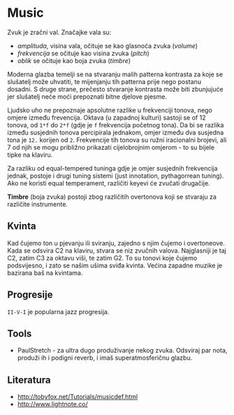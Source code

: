 # Music

Zvuk je zračni val. Značajke vala su:
* *amplituda*, visina vala, očituje se kao glasnoća zvuka (*volume*)
* *frekvencija* se očituje kao visina zvuka (*pitch*)
* *oblik* se očituje kao boja zvuka (*timbre*)

Moderna glazba temelji se na stvaranju malih patterna kontrasta za koje se slušatelj može uhvatiti, te mijenjanju tih patterna prije nego postanu dosadni. S druge strane, prečesto stvaranje kontrasta može biti zbunjujuće jer slušatelj neće moći prepoznati bitne djelove pjesme.

Ljudsko uho ne prepoznaje apsolutne razlike u frekvenciji tonova, nego omjere između frevencija.
Oktava (u zapadnoj kulturi) sastoji se of 12 tonova, od `1*f` do `2*f` (gdje je `f` frekvencija početnog tona). Da bi se razlika između susjednih tonova percipirala jednakom, omjer između dva susjedna tona je `12.` korijen od `2`. Frekvencije tih tonova su ružni iracionalni brojevi, ali 7 od njih se mogu približno prikazati cijelobrojnim omjerom - to su bijele tipke na klaviru.

Za razliku od equal-tempered tuninga gdje je omjer susjednih frekvencija jednak, postoje i drugi tuning sistemi (just innotation, pythagorrean tuning).
Ako ne koristi equal temperament, različiti keyevi će zvučati drugačije.

**Timbre** (boja zvuka) postoji zbog različitih overtonova koji se stvaraju za različite instrumente.

## Kvinta

Kad čujemo ton u pjevanju ili sviranju, zajedno s njim čujemo i overtoneove. Kada se odsvira C2 na klaviru, stvara se niz zvučnih valova. Najglasniji je taj C2, zatim C3 za oktavu viši, te zatim G2. To su tonovi koje čujemo podsvijesno, i zato se našim ušima sviđa kvinta. Većina zapadne muzike je bazirana baš na kvintama.

## Progresije

`II-V-I` je popularna jazz progresija.

## Tools

* PaulStretch - za ultra dugo produživanje nekog zvuka. Odsviraj par nota, produži ih i podigni reverb, i imaš superatmosferičnu glazbu.

## Literatura

* http://tobyfox.net/Tutorials/musicdef.html
* http://www.lightnote.co/
